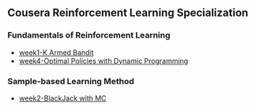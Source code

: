 ## Cousera Reinforcement Learning Specialization

### Fundamentals of Reinforcement Learning
* [week1-K Armed Bandit](fundermental/week1-C1M1-Assignment1-v8.ipynb)
* [week4-Optimal Policies with Dynamic Programming](fundermental/week4-C1M4-Assignment2-v2.ipynb)


### Sample-based Learning Method
* [week2-BlackJack with MC](sample-based_learning/week2-blackjack.ipynb)
